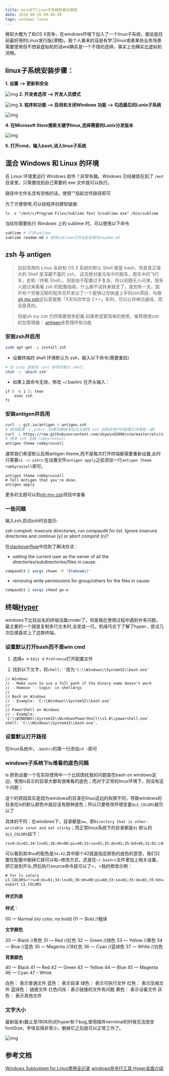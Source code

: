 ```yaml
---
title: win10下linux子系统安装与使用
date: 2018-08-16 09:46:30
tags: windows linux
---
```


微软大概为了和OS X竞争，在windows环境下加入了一个linux子系统，据说是目前最好用的Linux发行版(滑稽)。我个人看来的话是有学习linux或者某些业务场景需要使用但不想装虚拟机的话wsl确实是一个不错的选择，事实上也确实比虚拟机流畅。

<!--more-->

## linux子系统安装步骤：

**1. 设置 ——> 更新和安全**

![img](/images/2018081600.png)
**2. 开发者选项 ——> 开发人员模式**

![img](/images/2018081601.png)
**3. 程序和功能 ——> 启用和关闭Windows 功能 ——> 勾选最后的Lunix子系统**

![img](/images/2018081602.png)

**4. 在Microsoft Store搜索关键字linux,选择需要的Lunix分发版本**

![img](/images/20180324220413133.png)

**5. 打开cmd，输入bash,进入linux子系统**


## 混合 Windows 和 Linux 的环境

在 Linux 环境里运行 Windows 软件？非常有趣。Windows 已经被挂在到了 `/mnt` 目录里，只需要找到自己需要的 exe 文件就可以执行。

路径中文件名含有空格的话，使用""括起文件路径即可

为了方便使用,可以给程序创建软链接:

```
ln -s "/mnt/c/Program Files/Sublime Text 3/sublime.exe" /bin/sublime
```

当给你需要执行 Windows 上的 sublime 时，可以使用以下命令

```python
sublime # 打开sublime
sublime readme.md # 使用sublime打开当前目录的readme.md
```


## zsh 与 antigen

> 目前常用的 Linux 系统和 OS X 系统的默认 Shell 都是 bash，但是真正强大的 Shell 是深藏不露的 zsh， 这货绝对是马车中的跑车，跑车中的飞行车，史称『终极 Shell』，但是由于配置过于复杂，所以初期无人问津，很多人跑过来看看 zsh 的配置指南，什么都不说转身就走了。直到有一天，国外有个穷极无聊的程序员开发出了一个能够让你快速上手的zsh项目，叫做 [oh my zsh](https://github.com/robbyrussell/oh-my-zsh)这玩意就像「X天叫你学会 C++」系列，可以让你神功速成，而且是真的。

> 但是oh my zsh 仍然需要很多配置,如果希望更简单的使用，推荐使用zsh 的包管理器： [antigen](https://github.com/zsh-users/antigen)来管理所有功能

### 安装zsh并启用

```bash
sudo apt-get -y install zsh
```

* 设置终端的 shell 环境默认为 zsh，输入以下命令(需要重启)

```bash
# 加 sudo 是修改 root 帐号的默认 shell
chsh -s `which zsh`
```

* 如果上面命令无效，修改 ~/.bashrc 在开头输入：

```shell
if [ -t 1 ]; then
    exec zsh
fi
```

### 安装antigen并启用

```bash
curl -L git.io/antigen > antigen.zsh
# 修改配置 ~/.zshrc（如果切换帐号后无法使用 zsh 则把该用户的配置文件再配一遍）
curl -L https://raw.githubusercontent.com/skywind3000/vim/master/etc/zshrc.zsh > ~/.zshrc
# 使用 zsh 主题 robbyrussell
antigen theme robbyrussell
```

通常我们希望默认启用antigen theme,而不是每次打开终端都需要重新设置,此时只需要`vi ~/.zshrc`:在设置文件`antigen apply`之前添加一行`antigen theme robbyrussell`即可。


```
antigen theme robbyrussell
# Tell Antigen that you're done.
antigen apply
```
更多的主题可以到[oh-my-zsh](https://github.com/robbyrussell/oh-my-zsh/wiki/themes)项目中查看

### 一些问题

输入zsh,启动zsh时会提示:

zsh compinit: insecure directories, run compaudit for list.
Ignore insecure directories and continue [y] or abort compinit [n]?

在[stackoverflow](https://stackoverflow.com/questions/13762280/zsh-compinit-insecure-directories)中找到了解决办法：

* setting the current user as the owner of all the directories/subdirectories/files in cause:

```bash
compaudit | xargs chown -R "$(whoami)"
```
* removing write permissions for group/others for the files in cause:

```bash
compaudit | xargs chmod go-w
```

## 终端[Hyper](https://hyper.is/)

windows下比较出名的终端当属cmder了，但是我在使用过程中遇到许多问题，最主要的一个就是复制多行文本时,会变成一行。机缘巧合下了解了hyper，尝试几次后便喜欢上了这款终端。


### 设置默认打开bash而不是win cmd

1. 选择`≡` -> `Edit` -> `Prefrence`打开配置文件

2. 找到以下文字，将`shell:''`改为`'C:\\Windows\\System32\\bash.exe'`

```
// Windows
// - Make sure to use a full path if the binary name doesn't work
// - Remove `--login` in shellArgs
//
// Bash on Windows
// - Example: `C:\\Windows\\System32\\bash.exe`
//
// PowerShell on Windows
// - Example: `C:\\WINDOWS\\System32\\WindowsPowerShell\\v1.0\\powershell.exe`
shell: 'C:\\Windows\\System32\\bash.exe',
```

### 设置默认打开路径

在linux系统中，`.bashrc`的第一行添加`cd ~`即可

### windows子系统下ls难看的底色问题

ls 颜色设置一个在实际使用中一个比较困扰我的问题是在bash on windows这边，使用ls显示的目录大都有很难看的底色；而对于正常的linux环境下，则没有这个问题；

这个的原因其实是因为windows的目录在linux这边的权限不同，导致windows的目录在ls的默认颜色中就应该有那种底色；所以只要修改环境变量`$LS_COLORS`就可以了

具体的不同：在windows下，目录都是`ow`，即`Directory that is other-writable (o+w) and not sticky`；而正常linux系统下的目录都是`di`
默认的`$LS_COLORS`如下：

```
rs=0:di=01;34:ln=01;36:mh=00:pi=40;33:so=01;35:do=01;35:bd=40;33;01:cd=40;33;01:or=40;31;01:su=37;41:sg=30;43:ca=30;41:tw=30;42:ow=34;42:st=37;44:ex=01;32:*.tar=01;31:*.tgz=01;31:*.arj=01;31:*.taz=01;31:*.lzh=01;31:*.lzma=01;31:*.tlz=01;31:*.txz=01;31:*.zip=01;31:*.z=01;31:*.Z=01;31:*.dz=01;31:*.gz=01;31:*.lz=01;31:*.xz=01;31:*.bz2=01;31:*.bz=01;31:*.tbz=01;31:*.tbz2=01;31:*.tz=01;31:*.deb=01;31:*.rpm=01;31:*.jar=01;31:*.rar=01;31:*.ace=01;31:*.zoo=01;31:*.cpio=01;31:*.7z=01;31:*.rz=01;31:*.jpg=01;35:*.jpeg=01;35:*.gif=01;35:*.bmp=01;35:*.pbm=01;35:*.pgm=01;35:*.ppm=01;35:*.tga=01;35:*.xbm=01;35:*.xpm=01;35:*.tif=01;35:*.tiff=01;35:*.png=01;35:*.svg=01;35:*.svgz=01;35:*.mng=01;35:*.pcx=01;35:*.mov=01;35:*.mpg=01;35:*.mpeg=01;35:*.m2v=01;35:*.mkv=01;35:*.ogm=01;35:*.mp4=01;35:*.m4v=01;35:*.mp4v=01;35:*.vob=01;35:*.qt=01;35:*.nuv=01;35:*.wmv=01;35:*.asf=01;35:*.rm=01;35:*.rmvb=01;35:*.flc=01;35:*.avi=01;35:*.fli=01;35:*.flv=01;35:*.gl=01;35:*.dl=01;35:*.xcf=01;35:*.xwd=01;35:*.yuv=01;35:*.cgm=01;35:*.emf=01;35:*.axv=01;35:*.anx=01;35:*.ogv=01;35:*.ogx=01;35:*.aac=00;36:*.au=00;36:*.flac=00;36:*.mid=00;36:*.midi=00;36:*.mka=00;36:*.mp3=00;36:*.mpc=00;36:*.ogg=00;36:*.ra=00;36:*.wav=00;36:*.axa=00;36:*.oga=00;36:*.spx=00;36:*.xspf=00;36:

```

可以看到其中`ow`的配色是`34;42`,其中那个42就是指定颜色的底色的意思，我们只要在配置中删掉它就可以啦~修改方式，还是在`~/.bashrc`文件里加上相关设置，把它放到开头,然后执行source命令就可以了=，=我的修改示例：

```
# for ls colors
LS_COLORS="rs=0:di=01;34:ln=01;36:mh=00:pi=40;33:so=01;35:do=01;35:bd=40;33;01:cd=40;33;01:or=40;31;01:su=37;41:sg=30;43:ca=30;41:tw=30;42:ow=01;34:st=37;44:ex=01;32:*.tar=01;31:*.tgz=01;31:*.arc=01;31:*.arj=01;31:*.taz=01;31:*.lha=01;31:*.lz4=01;31:*.lzh=01;31:*.lzma=01;31:*.tlz=01;31:*.txz=01;31:*.tzo=01;31:*.t7z=01;31:*.zip=01;31:*.z=01;31:*.Z=01;31:*.dz=01;31:*.gz=01;31:*.lrz=01;31:*.lz=01;31:*.lzo=01;31:*.xz=01;31:*.bz2=01;31:*.bz=01;31:*.tbz=01;31:*.tbz2=01;31:*.tz=01;31:*.deb=01;31:*.rpm=01;31:*.jar=01;31:*.war=01;31:*.ear=01;31:*.sar=01;31:*.rar=01;31:*.alz=01;31:*.ace=01;31:*.zoo=01;31:*.cpio=01;31:*.7z=01;31:*.rz=01;31:*.cab=01;31:*.jpg=01;35:*.jpeg=01;35:*.gif=01;35:*.bmp=01;35:*.pbm=01;35:*.pgm=01;35:*.ppm=01;35:*.tga=01;35:*.xbm=01;35:*.xpm=01;35:*.tif=01;35:*.tiff=01;35:*.png=01;35:*.svg=01;35:*.svgz=01;35:*.mng=01;35:*.pcx=01;35:*.mov=01;35:*.mpg=01;35:*.mpeg=01;35:*.m2v=01;35:*.mkv=01;35:*.webm=01;35:*.ogm=01;35:*.mp4=01;35:*.m4v=01;35:*.mp4v=01;35:*.vob=01;35:*.qt=01;35:*.nuv=01;35:*.wmv=01;35:*.asf=01;35:*.rm=01;35:*.rmvb=01;35:*.flc=01;35:*.avi=01;35:*.fli=01;35:*.flv=01;35:*.gl=01;35:*.dl=01;35:*.xcf=01;35:*.xwd=01;35:*.yuv=01;35:*.cgm=01;35:*.emf=01;35:*.axv=01;35:*.anx=01;35:*.ogv=01;35:*.ogx=01;35:*.aac=00;36:*.au=00;36:*.flac=00;36:*.m4a=00;36:*.mid=00;36:*.midi=00;36:*.mka=00;36:*.mp3=00;36:*.mpc=00;36:*.ogg=00;36:*.ra=00;36:*.wav=00;36:*.axa=00;36:*.oga=00;36:*.spx=00;36:*.xspf=00;36:"
export LS_COLORS
```
#### 样式列表

**样式**：

00 — Normal (no color, no bold)
01 — Bold    //粗体

**文字颜色**

30 — Black   //黑色
31 — Red     //红色
32 — Green   //绿色
33 — Yellow  //黄色
34 — Blue    //蓝色
35 — Magenta //洋红色
36 — Cyan    //蓝绿色
37 — White   //白色

**背景颜色**

40 — Black
41 — Red
42 — Green
43 — Yellow
44 — Blue
45 — Magenta
46 — Cyan
47 – White

白色：    表示普通文件
蓝色：    表示目录
绿色：    表示可执行文件
红色：    表示压缩文件
蓝绿色：  链接文件
红色闪烁：表示链接的文件有问题
黄色：    表示设备文件
灰色：    表示其他文件

### 文字大小

最新版本(截止至1808月)的hyper有个bug,使用插件verminal的时候无法改变fontSize，字体显得非常小，删掉它之后就可以正常工作了。

![img](/images/2018-08-16_19-46-48.png)

## 参考文档

[Windows Subsystem for Linux使用全记录](https://github.com/oneone1995/blog/issues/6)
[windows命令行工具 Hyper全面介绍](https://cibifang.com/win10%E7%BB%88%E7%AB%AF%E4%BC%98%E5%8C%96-%E9%AB%98%E9%A2%9C%E5%80%BCwindows%E5%91%BD%E4%BB%A4%E8%A1%8C%E5%B7%A5%E5%85%B7hyper%E5%85%A8%E9%9D%A2%E4%BB%8B%E7%BB%8D/)